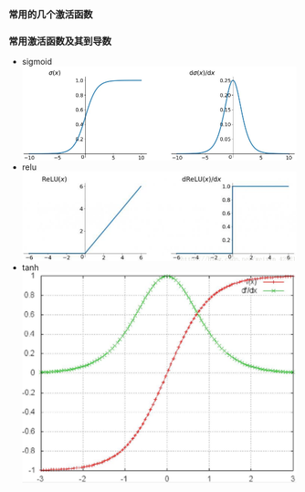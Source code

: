 ### 常用的几个激活函数


### 常用激活函数及其到导数
- sigmoid
![sigmoid](https://raw.githubusercontent.com/ymzx/A-Mathematical-Theory-of-BPTT/master/pics/sigmoid.png)
- relu
![relu](./pics/relu.png)
- tanh
![tanh](./pics/tanh.png)